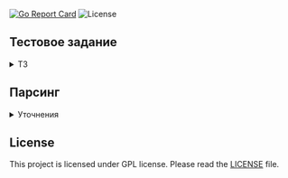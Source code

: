 [![Go Report Card](https://goreportcard.com/badge/github.com/dreddsa5dies/parsecrypto)](https://goreportcard.com/report/github.com/dreddsa5dies/parsecrypto) ![License](https://img.shields.io/badge/License-GPL-blue.svg) 

## Тестовое задание
<details>
  <summary>ТЗ</summary>

### Парсинг Cryptorank:
- Ресурс: [Cryptorank](https://cryptorank.io/)
- Данные для парсинга: Теги нескольких валют (первых трех)
- Метод парсинга: Любой
- Метод хранения полученных результатов: Запись в гугл таблицы (api) по запуску
- Количество столбцов 3: Наименование, Теги, Timestamp.
- Время на выполнение: Решает исполнитель

### Парсинг CoinGecko:
- Ресурс: [Coingecko](https://www.coingecko.com/)
- Данные для парсинга: Валюты, их стоимость относительно доллара
- Метод парсинга: Любой
- Метод хранения полученных результатов: Запись в гугл таблицы(api) по запуску. 
- Количество столбцов: Наименование, Цена, Timestamp. (Должно выводиться за один запрос 65! валют, вместе с ценами).
- Время на выполнение: Решает исполнитель

</details>

## Парсинг
<details>

  <summary>Уточнения</summary>

### Результат
[Ссылка](https://docs.google.com/spreadsheets/d/1ngUptjK8GwupzyG-_5uZTP_oCMCAtJ-v8F85lO0D7lw/edit?usp=sharing) на google sheet
### Парсинг Cryptorank:
Сделан с применением [goquery](https://github.com/PuerkitoBio/goquery).
Обычный поиск по тегам.

### Парсинг CoinGecko:
Сделан с применением [API](https://www.coingecko.com/en/api). Отобраны первые 65 валют из всех. Можно реализовать сортировку через добавление Len, Swap, Less и выводить топ валют (по какому угодно признаку).
К сожалению это free, поэтому приходится вставлять задержку по времени.

Простор для оптимизации просматривается, но «Преждевременная оптимизация — корень всех зол». (с) Дональд Кнут.

</details>

## License
This project is licensed under GPL license. Please read the [LICENSE](https:/github.com/dreddsa5dies/parsecrypto/tree/master/LICENSE.md) file.